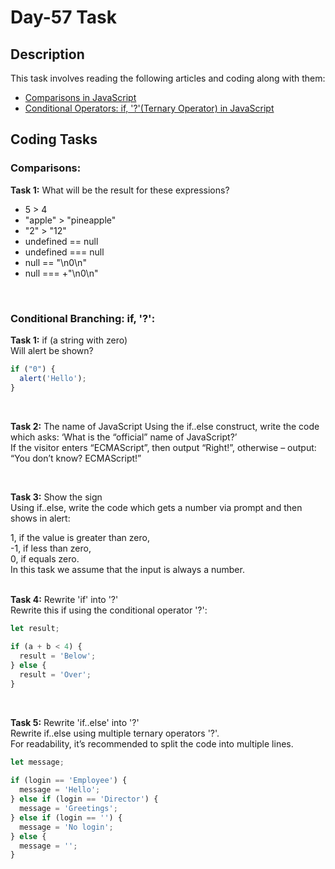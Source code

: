 # Day-57 Task

## Description
This task involves reading the following articles and coding along with them:
- [Comparisons in JavaScript](https://javascript.info/comparison)
- [Conditional Operators: if, '?'(Ternary Operator) in JavaScript](https://javascript.info/ifelse)

## Coding Tasks

### Comparisons:

**Task 1:** What will be the result for these expressions?
- 5 > 4
- "apple" > "pineapple"
- "2" > "12"
- undefined == null
- undefined === null
- null == "\n0\n"
- null === +"\n0\n"
<br />
  
### Conditional Branching: if, '?':

**Task 1:** if (a string with zero)  
Will alert be shown?
```javascript
if ("0") {
  alert('Hello');
}
```  
<br />
  
**Task 2:** The name of JavaScript
Using the if..else construct, write the code which asks: ‘What is the “official” name of JavaScript?’  
If the visitor enters “ECMAScript”, then output “Right!”, otherwise – output: “You don’t know? ECMAScript!”  
  
<br />
  
**Task 3:** Show the sign  
Using if..else, write the code which gets a number via prompt and then shows in alert:  
  
1, if the value is greater than zero,  
-1, if less than zero,  
0, if equals zero.  
In this task we assume that the input is always a number.  
<br />
  
**Task 4:** Rewrite 'if' into '?'  
Rewrite this if using the conditional operator '?':  
  
```javascript
let result;  
  
if (a + b < 4) {  
  result = 'Below';  
} else {  
  result = 'Over';  
}  
```
<br />
  
**Task 5:** Rewrite 'if..else' into '?'  
Rewrite if..else using multiple ternary operators '?'.  
For readability, it’s recommended to split the code into multiple lines.  
  
```javascript
let message;  
  
if (login == 'Employee') {  
  message = 'Hello';  
} else if (login == 'Director') {  
  message = 'Greetings';  
} else if (login == '') {  
  message = 'No login';  
} else {  
  message = '';  
}
```
